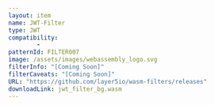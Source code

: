 ```yaml
---
layout: item
name: JWT-Filter
type: JWT
compatibility:
        - 
patternId: FILTER007
image: /assets/images/webassembly_logo.svg
filterInfo: "[Coming Soon]"
filterCaveats: "[Coming Soon]"
URL: "https://github.com/layer5io/wasm-filters/releases"
downloadLink: jwt_filter_bg.wasm
---
```

